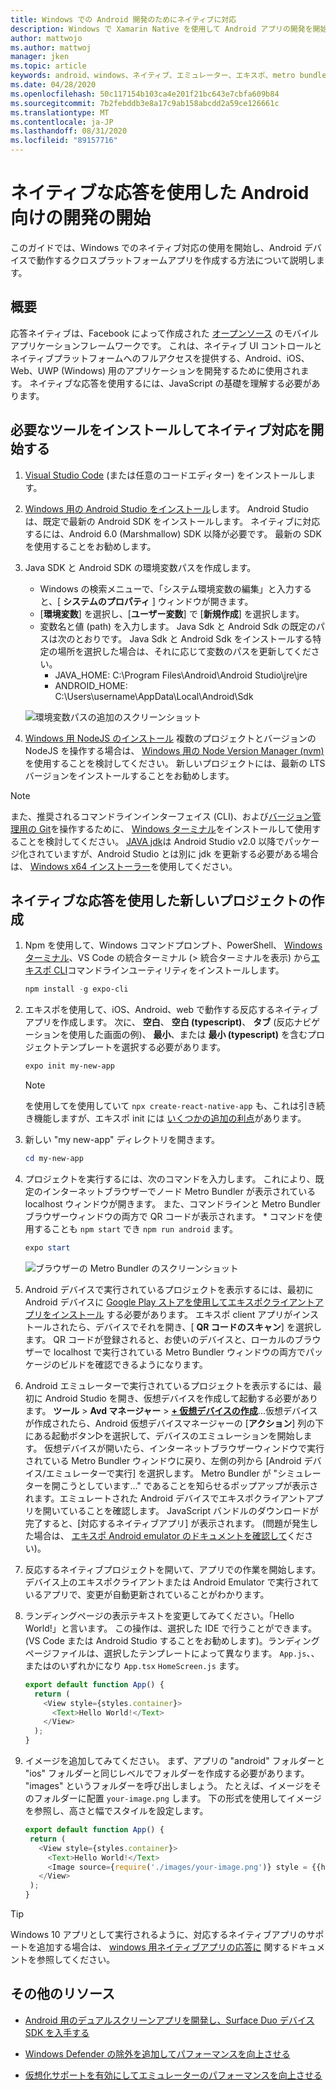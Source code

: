 ```yaml
---
title: Windows での Android 開発のためにネイティブに対応
description: Windows で Xamarin Native を使用して Android アプリの開発を開始します。
author: mattwojo
ms.author: mattwoj
manager: jken
ms.topic: article
keywords: android、windows、ネイティブ、エミュレーター、エキスポ、metro bundler、ターミナルを対応
ms.date: 04/28/2020
ms.openlocfilehash: 50c117154b103ca4e201f21bc643e7cbfa609b84
ms.sourcegitcommit: 7b2febddb3e8a17c9ab158abcdd2a59ce126661c
ms.translationtype: MT
ms.contentlocale: ja-JP
ms.lasthandoff: 08/31/2020
ms.locfileid: "89157716"
---
```

# <a name="get-started-developing-for-android-using-react-native"></a>ネイティブな応答を使用した Android 向けの開発の開始

このガイドでは、Windows でのネイティブ対応の使用を開始し、Android デバイスで動作するクロスプラットフォームアプリを作成する方法について説明します。

## <a name="overview"></a>概要

応答ネイティブは、Facebook によって作成された [オープンソース](https://github.com/facebook/react-native) のモバイルアプリケーションフレームワークです。 これは、ネイティブ UI コントロールとネイティブプラットフォームへのフルアクセスを提供する、Android、iOS、Web、UWP (Windows) 用のアプリケーションを開発するために使用されます。 ネイティブな応答を使用するには、JavaScript の基礎を理解する必要があります。

## <a name="get-started-with-react-native-by-installing-required-tools"></a>必要なツールをインストールしてネイティブ対応を開始する

1. [Visual Studio Code](https://code.visualstudio.com) (または任意のコードエディター) をインストールします。

2. [Windows 用の Android Studio をインストール](https://developer.android.com/studio)します。 Android Studio は、既定で最新の Android SDK をインストールします。 ネイティブに対応するには、Android 6.0 (Marshmallow) SDK 以降が必要です。 最新の SDK を使用することをお勧めします。

3. Java SDK と Android SDK の環境変数パスを作成します。
    - Windows の検索メニューで、「システム環境変数の編集」と入力すると、[ **システムのプロパティ** ] ウィンドウが開きます。
    - [**環境変数**] を選択し、[**ユーザー変数**] で [**新規作成**] を選択します。
    - 変数名と値 (path) を入力します。 Java Sdk と Android Sdk の既定のパスは次のとおりです。 Java Sdk と Android Sdk をインストールする特定の場所を選択した場合は、それに応じて変数のパスを更新してください。
        - JAVA_HOME: C:\Program Files\Android\Android Studio\jre\jre
        - ANDROID_HOME: C:\Users\username\AppData\Local\Android\Sdk

    ![環境変数パスの追加のスクリーンショット](../images/add-environmental-variable-path.png)

4. [Windows 用 NodeJS のインストール](https://nodejs.org/en/) 複数のプロジェクトとバージョンの NodeJS を操作する場合は、 [Windows 用の Node Version Manager (nvm)](https://github.com/coreybutler/nvm-windows#node-version-manager-nvm-for-windows) を使用することを検討してください。 新しいプロジェクトには、最新の LTS バージョンをインストールすることをお勧めします。

> [!NOTE]
> また、推奨されるコマンドラインインターフェイス (CLI)、および[バージョン管理用の Git](https://git-scm.com/downloads)を操作するために、 [Windows ターミナル](https://www.microsoft.com/p/windows-terminal-preview/9n0dx20hk701?activetab=pivot:overviewtab)をインストールして使用することを検討してください。 [JAVA jdk](https://www.oracle.com/java/technologies/javase-downloads.html)は Android Studio v2.0 以降でパッケージ化されていますが、Android Studio とは別に jdk を更新する必要がある場合は、 [Windows x64 インストーラー](https://www.oracle.com/java/technologies/javase-jdk14-downloads.html)を使用してください。

## <a name="create-a-new-project-with-react-native"></a>ネイティブな応答を使用した新しいプロジェクトの作成

1. Npm を使用して、Windows コマンドプロンプト、PowerShell、 [Windows ターミナル](https://www.microsoft.com/p/windows-terminal-preview/9n0dx20hk701?activetab=pivot:overviewtab)、VS Code の統合ターミナル (> 統合ターミナルを表示) から[エキスポ CLI](https://docs.expo.io/versions/latest/)コマンドラインユーティリティをインストールします。

    ```powershell
    npm install -g expo-cli
    ```

2. エキスポを使用して、iOS、Android、web で動作する反応するネイティブアプリを作成します。 次に、 **空白**、 **空白 (typescript)**、 **タブ** (反応ナビゲーションを使用した画面の例)、 **最小**、または **最小 (typescript)** を含むプロジェクトテンプレートを選択する必要があります。

    ```powershell
    expo init my-new-app
    ```

    > [!NOTE]
    > を使用してを使用していて `npx create-react-native-app` も、これは引き続き機能しますが、エキスポ init には [いくつかの追加の利点](https://github.com/react-native-community/discussions-and-proposals/issues/23)があります。

3. 新しい "my new-app" ディレクトリを開きます。

    ```powershell
    cd my-new-app
    ```

4. プロジェクトを実行するには、次のコマンドを入力します。 これにより、既定のインターネットブラウザーでノード Metro Bundler が表示されている localhost ウィンドウが開きます。 また、コマンドラインと Metro Bundler ブラウザーウィンドウの両方で QR コードが表示されます。 * コマンドを使用することも `npm start` でき `npm run android` ます。

     ```powershell
    expo start
    ```

    ![ブラウザーの Metro Bundler のスクリーンショット](../images/metro-bundler.png)

5. Android デバイスで実行されているプロジェクトを表示するには、最初に Android デバイスに [Google Play ストアを使用してエキスポクライアントアプリをインストール](https://play.google.com/store/apps/details?id=host.exp.exponent&hl=en_US) する必要があります。 エキスポ client アプリがインストールされたら、デバイスでそれを開き、[ **QR コードのスキャン**] を選択します。 QR コードが登録されると、お使いのデバイスと、ローカルのブラウザーで localhost で実行されている Metro Bundler ウィンドウの両方でパッケージのビルドを確認できるようになります。

6. Android エミュレーターで実行されているプロジェクトを表示するには、最初に Android Studio を開き、仮想デバイスを作成して起動する必要があります。 **ツール**  > **Avd マネージャー**  > **[+ 仮想デバイスの作成](https://developer.android.com/studio/run/managing-avds#createavd)**...仮想デバイスが作成されたら、Android 仮想デバイスマネージャーの [**アクション**] 列の下にある起動ボタン▷を選択して、デバイスのエミュレーションを開始します。 仮想デバイスが開いたら、インターネットブラウザーウィンドウで実行されている Metro Bundler ウィンドウに戻り、左側の列から [Android デバイス/エミュレーターで実行] を選択します。 Metro Bundler が "シミュレーターを開こうとしています..." であることを知らせるポップアップが表示されます。エミュレートされた Android デバイスでエキスポクライアントアプリを開いていることを確認します。 JavaScript バンドルのダウンロードが完了すると、[対応するネイティブアプリ] が表示されます。 (問題が発生した場合は、 [エキスポ Android emulator のドキュメントを確認して](https://docs.expo.io/workflow/android-studio-emulator/)ください)。

7. 反応するネイティブプロジェクトを開いて、アプリでの作業を開始します。 デバイス上のエキスポクライアントまたは Android Emulator で実行されているアプリで、変更が自動更新されていることがわかります。

8. ランディングページの表示テキストを変更してみてください。「Hello World!」と言います。 この操作は、選択した IDE で行うことができます。 (VS Code または Android Studio することをお勧めします)。ランディングページファイルは、選択したテンプレートによって異なります。 `App.js`、、またはのいずれかになり `App.tsx` `HomeScreen.js` ます。

    ```typescript
    export default function App() {
      return (
        <View style={styles.container}>
          <Text>Hello World!</Text>
        </View>
      );
    }
    ```

9. イメージを追加してみてください。 まず、アプリの "android" フォルダーと "ios" フォルダーと同じレベルでフォルダーを作成する必要があります。 "images" というフォルダーを呼び出しましょう。 たとえば、イメージをそのフォルダーに配置 `your-image.png` します。 下の形式を使用してイメージを参照し、高さと幅でスタイルを設定します。

     ```typescript
    export default function App() {
      return (
        <View style={styles.container}>
          <Text>Hello World!</Text>
          <Image source={require('./images/your-image.png')} style = {{height: 200, width: 250, }} />
        </View>
      );
    }
    ```

> [!TIP]
> Windows 10 アプリとして実行されるように、対応するネイティブアプリのサポートを追加する場合は、 [windows 用ネイティブアプリの応答に](https://microsoft.github.io/react-native-windows/docs/getting-started) 関するドキュメントを参照してください。

## <a name="additional-resources"></a>その他のリソース

- [Android 用のデュアルスクリーンアプリを開発し、Surface Duo デバイス SDK を入手する](/dual-screen/android/)

- [Windows Defender の除外を追加してパフォーマンスを向上させる](defender-settings.md)

- [仮想化サポートを有効にしてエミュレーターのパフォーマンスを向上させる](emulator.md#enable-virtualization-support)